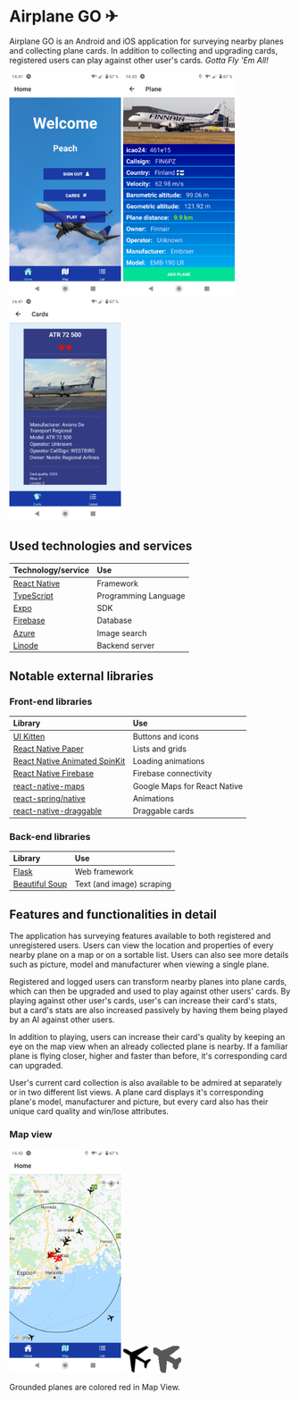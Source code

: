 # Airplane GO ✈

Airplane GO is an Android and iOS application for surveying nearby planes and collecting plane cards. In addition to collecting and upgrading cards, registered users can play against other user's cards. *Gotta Fly 'Em All!* 
<p float="left">
<img src="https://github.com/Lentokonebongaus/lentokonebongaus/blob/development/screenshots/Screenshot_20220507-144123.png" alt="home screen" width="200"/>
<img src="https://github.com/Lentokonebongaus/lentokonebongaus/blob/development/screenshots/Screenshot_20220507-144332.png" alt="plane screen" width="200"/>
<img src="https://github.com/Lentokonebongaus/lentokonebongaus/blob/development/screenshots/Screenshot_20220507-144148.png" alt="card screen" width="200"/>
</p>

## Used technologies and services 

| Technology/service | Use |
|:-------------|:-------------|
| [React Native](https://reactnative.dev/) |Framework|
| [TypeScript](https://www.typescriptlang.org/download) |Programming Language|
| [Expo](https://expo.dev/) | SDK |
| [Firebase](https://firebase.google.com/) |Database|
| [Azure](https://portal.azure.com/) |Image search|
| [Linode](https://www.linode.com/) |Backend server|

## Notable external libraries

### Front-end libraries

| Library | Use |
|:-------------|:-------------|
| [UI Kitten](https://akveo.github.io/react-native-ui-kitten/) |Buttons and icons|
| [React Native Paper](https://reactnativepaper.com/) | Lists and grids |
| [React Native Animated SpinKit](https://www.npmjs.com/package/react-native-animated-spinkit) |Loading animations|
| [React Native Firebase](https://rnfirebase.io/) |Firebase connectivity|
| [react-native-maps](https://www.npmjs.com/package/react-native-maps) |Google Maps for React Native|
| [react-spring/native](https://www.npmjs.com/package/@react-spring/native) |Animations|
| [react-native-draggable](https://www.npmjs.com/package/react-native-draggable) |Draggable cards|

### Back-end libraries

| Library | Use |
|:-------------|:-------------|
| [Flask](https://flask.palletsprojects.com/en/2.1.x/) |Web framework|
| [Beautiful Soup](https://www.crummy.com/software/BeautifulSoup/) | Text (and image) scraping |

## Features and functionalities in detail 

The application has surveying features available to both registered and unregistered users. Users can view the location and properties of every nearby plane on a map or on a sortable list. Users can also see more details such as picture, model and manufacturer when viewing a single plane.

Registered and logged users can transform nearby planes into plane cards, which can then be upgraded and used to play against other users' cards. By playing against other user's cards, user's can increase their card's stats, but a card's stats are also increased passively by having them being played by an AI against other users. 

In addition to playing, users can increase their card's quality by keeping an eye on the map view when an already collected plane is nearby. If a familiar plane is flying closer, higher and faster than before, it's corresponding card can upgraded.

User's current card collection is also available to be admired at separately or in two different list views. A plane card displays it's corresponding plane's model, manufacturer and picture, but every card also has their unique card quality and win/lose attributes.

### Map view
<p float="left">
<img src="https://github.com/Lentokonebongaus/lentokonebongaus/blob/main/screenshots/Screenshot_20220507-144225.png" alt="home screen" width="200"/>
<img src="https://github.com/Lentokonebongaus/lentokonebongaus/blob/main/assets/plane_icon.png" alt="home screen" width="50"/>
<img src="https://github.com/Lentokonebongaus/lentokonebongaus/blob/main/assets/plane_icon_collected.png" alt="home screen" width="50"/>
</p> 
Grounded planes are colored red in Map View.


